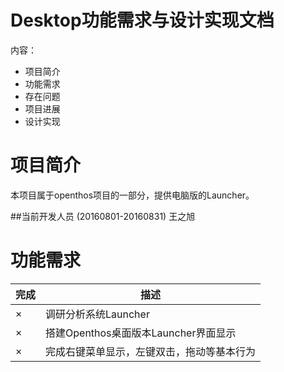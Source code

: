 # Desktop功能需求与设计实现文档

内容：

- 项目简介
- 功能需求
- 存在问题
- 项目进展
- 设计实现

# 项目简介

本项目属于openthos项目的一部分，提供电脑版的Launcher。

##当前开发人员 (20160801-20160831)
王之旭

# 功能需求

|完成|描述|
|---|---|
|×| 调研分析系统Launcher
|×| 搭建Openthos桌面版本Launcher界面显示
|×| 完成右键菜单显示，左键双击，拖动等基本行为
